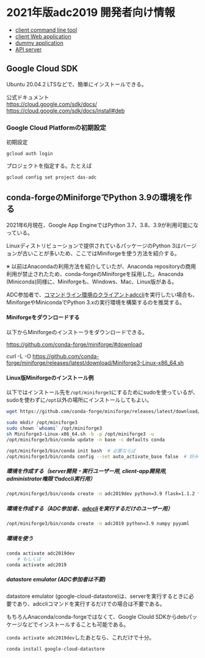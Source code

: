 2021年版adc2019 開発者向け情報
=============================

- [client command line tool](client/devel.md)
- [client Web application](client-app/devel.md)
- [dummy application](hello_world/README.md)
- [API server](server/devel.md)


Google Cloud SDK
----------------

Ubuntu 20.04.2 LTSなどで、簡単にインストールできる。

公式ドキュメント  
https://cloud.google.com/sdk/docs/  
https://cloud.google.com/sdk/docs/install#deb  


### Google Cloud Platformの初期設定

初期設定

```
gcloud auth login
```


プロジェクトを指定する。たとえば

```
gcloud config set project das-adc
```



<a name="miniforge"></a>
<a name="miniconda"></a>
conda-forgeのMiniforgeでPython 3.9の環境を作る
-------------------------------------------

2021年6月現在、Google App EngineではPython 3.7、3.8、3.9が利用可能になっている。

Linuxディストリビューションで提供されているパッケージのPython 3はバージョンが古いことが多いため、ここではMiniforgeを使う方法を紹介する。

※ 以前はAnacondaの利用方法を紹介していたが、Anaconda repositoryの商用利用が禁止されたため、conda-forgeのMiniforgeを採用した。Anaconda (Miniconda)同様に、Miniforgeも、Windows、Mac、Linux版がある。

ADC参加者で、[コマンドライン環境のクライアントadccli](client/README.md)を実行したい場合も、MiniforgeやMinicondaでPython 3.xの実行環境を構築するのを推奨する。

#### Miniforgeをダウンロードする

以下からMiniforgeのインストーラをダウンロードできる。

https://github.com/conda-forge/miniforge/#download

curl -L -O https://github.com/conda-forge/miniforge/releases/latest/download/Miniforge3-Linux-x86_64.sh

#### Linux版Miniforgeのインストール例

以下ではインストール先を`/opt/miniforge3`にするためにsudoを使っているが、sudoを使わずに`/opt`以外の場所にインストールしてもよい。

``` bash
wget https://github.com/conda-forge/miniforge/releases/latest/download/Miniforge3-Linux-x86_64.sh

sudo mkdir /opt/miniforge3
sudo chown `whoami` /opt/miniforge3
sh Miniforge3-Linux-x86_64.sh -b -p /opt/miniforge3 -u
/opt/miniforge3/bin/conda update -n base -c defaults conda

/opt/miniforge3/bin/conda init bash  # 必要ならば
/opt/miniforge3/bin/conda config --set auto_activate_base false  # 好みで
```

##### 環境を作成する（server開発・実行ユーザー用, client-app開発用, administrator権限でadccli実行用）

``` bash
/opt/miniforge3/bin/conda create -n adc2019dev python=3.9 flask=1.1.2 flask-cors=3.0.10 numpy gunicorn grpcio pytz requests protobuf pyyaml nodejs=14 pandas openpyxl
```

##### 環境を作成する（ADC参加者、[adccli](client/README.md)を実行するだけのユーザー用）

``` bash
/opt/miniforge3/bin/conda create -n adc2019 python=3.9 numpy pyyaml
```

##### 環境を使う

``` bash
conda activate adc2019dev
    # もしくは
conda activate adc2019
```

##### datastore emulator (ADC参加者は不要)

datastore emulator (google-cloud-datastore)は、serverを実行するときに必要であり、adccliコマンドを実行するだけでの場合は不要である。

もちろんAnaconda/conda-forgeではなくて、Google Clould SDKからdebパッケージなどでインストールすることも可能である。

`conda activate adc2019dev`したあとなら、これだけで十分。

```
conda install google-cloud-datastore
```

